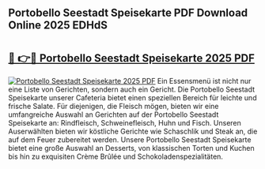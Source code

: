 ## Portobello Seestadt Speisekarte PDF Download Online 2025 EDHdS

# <h2><a href="http://gcc7xwu.nevu.top/?p=Portobello+Seestadt+Speisekarte">🔗 👉🔴 Portobello Seestadt Speisekarte 2025 PDF</a></h2>

[![Portobello Seestadt Speisekarte 2025 PDF](https://i.imgur.com/dBaPXMq.png)](http://gcc7xwu.nevu.top/?p=Portobello+Seestadt+Speisekarte)
Ein Essensmenü ist nicht nur eine Liste von Gerichten, sondern auch ein Gericht. Die Portobello Seestadt Speisekarte unserer Cafeteria bietet einen speziellen Bereich für leichte und frische Salate. Für diejenigen, die Fleisch mögen, bieten wir eine umfangreiche Auswahl an Gerichten auf der Portobello Seestadt Speisekarte an: Rindfleisch, Schweinefleisch, Huhn und Fisch. Unseren Auserwählten bieten wir köstliche Gerichte wie Schaschlik und Steak an, die auf dem Feuer zubereitet werden. Unsere Portobello Seestadt Speisekarte bietet eine große Auswahl an Desserts, von klassischen Torten und Kuchen bis hin zu exquisiten Crème Brûlée und Schokoladenspezialitäten.
